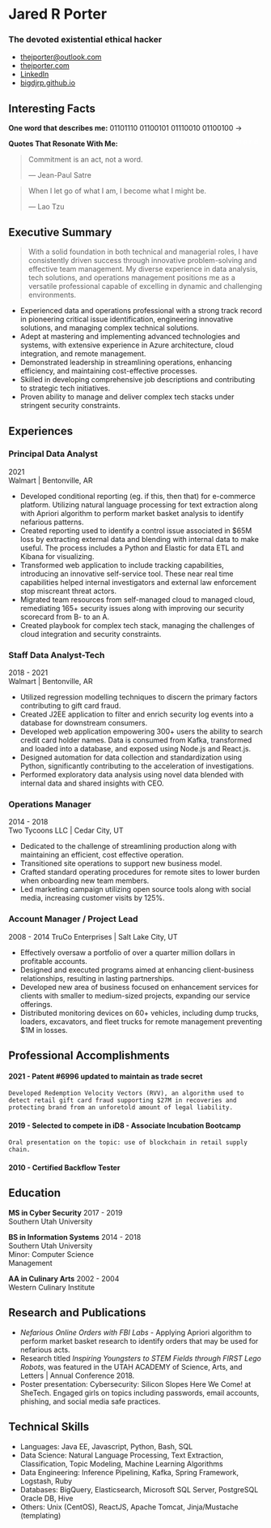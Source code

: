 # Jared R Porter

### The devoted existential ethical hacker

* <thejporter@outlook.com>
* [thejporter.com](https://thejporter.com)
* [LinkedIn](https://www.linkedin.com/in/the-jared-porter)
* [bigdjrp.github.io](https://bigdjrp.github.io)

## Interesting Facts

**One word that describes me:**
01101110 01100101 01110010 01100100 ->
<span style="float:right;padding:10px;color:white">n e r d</span>

**Quotes That Resonate With Me:**

> Commitment is an act, not a word.
>
> — Jean-Paul Satre

> When I let go of what I am, I become what I might be.
>
> — Lao Tzu

## Executive Summary

> With a solid foundation in both technical and managerial roles, I have consistently
> driven success through innovative problem-solving and effective team management. My diverse
> experience in data analysis, tech solutions, and operations management positions
> me as a versatile professional capable of excelling in dynamic and challenging environments.

* Experienced data and operations professional with a strong track record in pioneering critical issue identification, engineering innovative solutions, and managing complex technical solutions.
* Adept at mastering and implementing advanced technologies and systems, with extensive experience in Azure architecture, cloud integration, and remote management.
* Demonstrated leadership in streamlining operations, enhancing efficiency, and maintaining cost-effective processes.
* Skilled in developing comprehensive job descriptions and contributing to strategic tech initiatives.
* Proven ability to manage and deliver complex tech stacks under stringent security constraints.


## Experiences

### Principal Data Analyst

2021  
Walmart | Bentonville, AR

* Developed conditional reporting (eg. if this, then that) for e-commerce platform. Utilizing natural language processing for text extraction along with Apriori algorithm to perform market basket analysis to identify nefarious patterns.
* Created reporting used to identify a control issue associated in $65M loss by extracting external data and blending with internal data to make useful. The process includes a Python and Elastic for data ETL and Kibana for visualizing.
* Transformed web application to include tracking capabilities, introducing an innovative self-service tool. These near real time capabilities helped internal investigators and external law enforcement stop miscreant threat actors.
* Migrated team resources from self-managed cloud to managed cloud, remediating 165+ security issues along with improving our security scorecard from B- to an A.
* Created playbook for complex tech stack, managing the challenges of cloud integration and security constraints.

### Staff Data Analyst-Tech

2018 - 2021  
Walmart | Bentonville, AR

* Utilized regression modelling techniques to discern the primary factors contributing to gift card fraud.
* Created J2EE application to filter and enrich security log events into a database for downstream consumers.
* Developed web application empowering 300+ users the ability to search credit card holder names. Data is consumed from Kafka, transformed and loaded into a database, and exposed using Node.js and React.js.
* Designed automation for data collection and standardization using Python, significantly contributing to the acceleration of investigations.
* Performed exploratory data analysis using novel data blended with internal data and shared insights with CEO.

### Operations Manager

2014 - 2018  
Two Tycoons LLC | Cedar City, UT

* Dedicated to the challenge of streamlining production along with maintaining an efficient, cost effective operation.
* Transitioned site operations to support new business model.
* Crafted standard operating procedures for remote sites to lower burden when onboarding new team members.
* Led marketing campaign utilizing open source tools along with social media, increasing customer visits by 125%.

### Account Manager / Project Lead

2008 - 2014
TruCo Enterprises | Salt Lake City, UT

* Effectively oversaw a portfolio of over a quarter million dollars in profitable accounts.
* Designed and executed programs aimed at enhancing client-business relationships, resulting in lasting partnerships.
* Developed new area of business focused on enhancement services for clients with smaller to medium-sized projects, expanding our service offerings.
* Distributed monitoring devices on 60+ vehicles, including dump trucks, loaders, excavators, and fleet trucks for remote management preventing $1M in losses.

## Professional Accomplishments

#### 2021 - Patent #6996 updated to maintain as trade secret

    Developed Redemption Velocity Vectors (RVV), an algorithm used to detect retail gift card fraud supporting $27M in recoveries and protecting brand from an unforetold amount of legal liability.

#### 2019 - Selected to compete in iD8 - Associate Incubation Bootcamp

    Oral presentation on the topic: use of blockchain in retail supply chain.

#### 2010 - Certified Backflow Tester

## Education

**MS in Cyber Security**
2017 - 2019  
Southern Utah University

**BS in Information Systems**
2014 - 2018  
Southern Utah University  
Minor: Computer Science  
Management

**AA in Culinary Arts**
2002 - 2004  
Western Culinary Institute

## Research and Publications

* *Nefarious Online Orders with FBI Labs* - Applying Apriori algorithm to perform market basket research to identify orders that may be used for nefarious acts.
* Research titled *Inspiring Youngsters to STEM Fields through FIRST Lego Robots*, was featured in the UTAH ACADEMY of Science, Arts, and Letters | Annual Conference 2018.
* Poster presentation: Cybersecurity: Silicon Slopes Here We Come! at SheTech. Engaged girls on topics including passwords, email accounts, phishing, and social media safe practices.

## Technical Skills

* Languages: Java EE, Javascript, Python, Bash, SQL
* Data Science: Natural Language Processing, Text Extraction, Classification, Topic Modeling, Machine Learning Algorithms
* Data Engineering: Inference Pipelining, Kafka, Spring Framework, Logstash, Ruby
* Databases: BigQuery, Elasticsearch, Microsoft SQL Server, PostgreSQL Oracle DB, Hive
* Others: Unix (CentOS), ReactJS, Apache Tomcat, Jinja/Mustache (templating)
